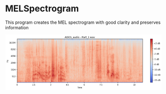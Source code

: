 # MELSpectrogram

This program creates the MEL spectrogram with good clarity and preserves information

![](spectrogram.png)
